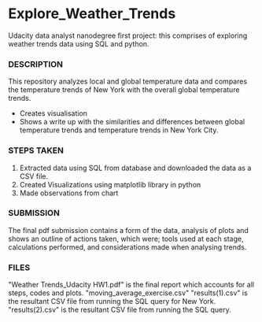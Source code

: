 # Explore_Weather_Trends

Udacity data analyst nanodegree first project: this comprises of exploring weather trends data using SQL and python.

### DESCRIPTION

This repository analyzes local and global temperature data and compares the temperature trends of New York with the overall global temperature trends.

* Creates visualisation
* Shows a write up with the similarities and differences between global temperature trends and temperature trends in New York City.

### STEPS TAKEN

1. Extracted data using SQL from database and downloaded the data as a CSV file.
2. Created Visualizations using matplotlib library in python
3. Made observations from chart

### SUBMISSION

The final pdf submission contains a form of the data, analysis of plots and shows an outline of actions taken, which were; tools used at each stage, calculations performed, and considerations made when analysing trends.


### FILES
"Weather Trends_Udacity HW1.pdf" is the final report which accounts for all steps, codes and plots.
"moving_average_exercise.csv" 
"results(1).csv" is the resultant CSV file from running the SQL query for New York.
"results(2).csv" is the resultant CSV file from running the SQL query.

